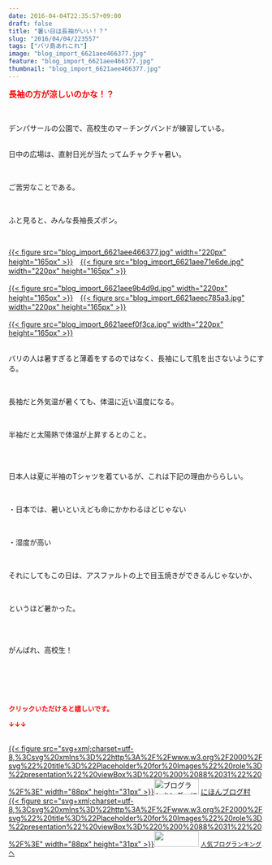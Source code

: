 ```yaml
---
date: 2016-04-04T22:35:57+09:00
draft: false
title: "暑い日は長袖がいい！？"
slug: "2016/04/04/223557"
tags: ["バリ島あれこれ"]
image: "blog_import_6621aee466377.jpg"
feature: "blog_import_6621aee466377.jpg"
thumbnail: "blog_import_6621aee466377.jpg"
---
```

<p><font color="#ff0000" size="3"><strong>長袖の方が涼しいのかな！？</strong></font></p><br/><p>デンパサールの公園で、高校生のマ－チングバンドが練習している。</p><p><br/>日中の広場は、直射日光が当たってムチャクチャ暑い。</p><br/><p>ご苦労なことである。</p><br/><p>ふと見ると、みんな長袖長ズボン。</p><br/><p><a href="blog_import_6621aee5bfa87.jpg">{{< figure src="blog_import_6621aee466377.jpg" width="220px" height="165px" >}}</a>　<a href="blog_import_6621aee85d16d.jpg">{{< figure src="blog_import_6621aee71e6de.jpg" width="220px" height="165px" >}}</a><br/><br/><a href="blog_import_6621aeeb0ff75.jpg">{{< figure src="blog_import_6621aee9b4d9d.jpg" width="220px" height="165px" >}}</a>　<a href="blog_import_6621aeedab8d7.jpg">{{< figure src="blog_import_6621aeec785a3.jpg" width="220px" height="165px" >}}</a><br/><br/><a href="blog_import_6621aef0624dd.jpg">{{< figure src="blog_import_6621aeef0f3ca.jpg" width="220px" height="165px" >}}</a><br/></p><p><br/>バリの人は暑すぎると薄着をするのではなく、長袖にして肌を出さないようにする。</p><br/><p>長袖だと外気温が暑くても、体温に近い温度になる。</p><br/><p>半袖だと太陽熱で体温が上昇するとのこと。</p><br/><br/><p>日本人は夏に半袖のTシャツを着ているが、これは下記の理由かららしい。</p><br/><p>・日本では、暑いといえども命にかかわるほどじゃない</p><br/><p>・湿度が高い</p><br/><p>それにしてもこの日は、アスファルトの上で目玉焼きができるんじゃないか、</p><br/><p>というほど暑かった。</p><br/><br/><p>がんばれ、高校生！</p><br/><br/><br/><br/><p><font color="#ff0000" size="2"><strong>クリックいただけると嬉しいです。<br/></strong></font></p><p><font color="#ff0000" size="2"><strong>↓↓↓</strong></font></p><p><br/><a href="http://www.blogmura.com/ranking.html" target="_blank">{{< figure src="svg+xml;charset=utf-8,%3Csvg%20xmlns%3D%22http%3A%2F%2Fwww.w3.org%2F2000%2Fsvg%22%20title%3D%22Placeholder%20for%20Images%22%20role%3D%22presentation%22%20viewBox%3D%220%200%2088%2031%22%20%2F%3E" width="88px" height="31px" >}}<noscript><img border="0" alt="ブログランキング・にほんブログ村へ" src="https://img-proxy.blog-video.jp/images?url=http%3A%2F%2Fwww.blogmura.com%2Fimg%2Fwww88_31.gif" width="88" height="31"></noscript></a> <a href="http://www.blogmura.com/ranking.html" target="_blank">にほんブログ村</a> <br/><a title="人気ブログランキングへ" href="link.php?1804582">{{< figure src="svg+xml;charset=utf-8,%3Csvg%20xmlns%3D%22http%3A%2F%2Fwww.w3.org%2F2000%2Fsvg%22%20title%3D%22Placeholder%20for%20Images%22%20role%3D%22presentation%22%20viewBox%3D%220%200%2088%2031%22%20%2F%3E" width="88px" height="31px" >}}<noscript><img border="0" src="https://blog.with2.net/img/banner/banner_22.gif" width="88" height="31"></noscript></a> <a style="FONT-SIZE: 12px" href="link.php?1804582">人気ブログランキングへ</a> </p>

